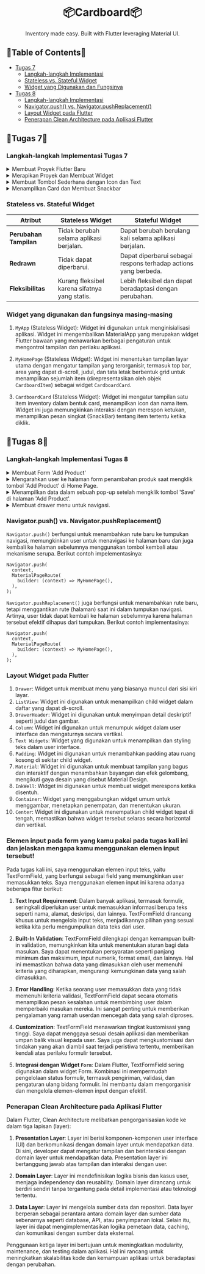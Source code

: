<h1 align="center">
  📦Cardboard📦
</h1>
<p align="center">
  Inventory made easy. Built with Flutter leveraging Material UI.
</p>


## 📃Table of Contents📃

- [Tugas 7](#📱tugas-7📱)
  - [Langkah-langkah Implementasi](#langkah-langkah-implementasi-tugas-7)
  - [Stateless vs. Stateful Widget](#stateless-vs-stateful-widget)
  - [Widget yang Digunakan dan Fungsinya](#widget-yang-digunakan-dan-fungsinya-masing-masing)
- [Tugas 8](#📱tugas-8📱)
  - [Langkah-langkah Implementasi](#langkah-langkah-implementasi-tugas-8)
  - [Navigator.push() vs. Navigator.pushReplacement()](#navigatorpush-vs-navigatorpushreplacement)
  - [Layout Widget pada Flutter](#layout-widget-pada-flutter)
  - [Penerapan Clean Architecture pada Aplikasi Flutter](#penerapan-clean-architecture-pada-aplikasi-flutter)

## 📱Tugas 7📱

### Langkah-langkah Implementasi Tugas 7
<details>
<summary>Membuat Proyek Flutter Baru</summary>
Untuk membuat proyek flutter, saya memasukkan command ini di terminal
  
```
flutter create Cardboard #Cardboard adalah nama aplikasi
```
Saya melewati step enable web support karena sudah menggunakan iOS emulator XCode.
</details>
<details>
<summary>Merapikan Proyek dan Membuat Widget</summary>
  
Saya memindahkan beberapa baris kode dari `lib`/`main.dart` ke dalam file baru yang saya buat di dalam folder `lib` juga, `menu.dart`, untuk merapikan struktur proyek. Tidak lupa menambahkan kode berikut pada bagian paling atas file `menu.dart`:
  
```
import 'package:shopping_list/menu.dart';
```
Kemudian, saya mengganti `MyHomePage(title: 'Flutter Demo Home Page')` menjadi `MyHomePage()` pada file `main.dart` serta 
mengganti `({super.key, required this.title})` dengan `({Key? key}) : super(key: key);` dan menghapus `final String title;` pada file `menu.dart`. Saya juga menghapus fungsi `State` yang ada di bawah `MyHomePage`.
</details>
<details>
<summary>Membuat Tombol Sederhana dengan Icon dan Text</summary>
Saya men-define tipe-tipe dalam list sebagai berikut:
  
```
class CardboardItem {
  final String name;
  final IconData icon;
  final Color backgroundColor;

  CardboardItem(this.name, this.icon, this.backgroundColor);
}
```

Kemudian, saya membuat List berikut:

```
final List<CardboardItem> items = [
    CardboardItem("My Product", Icons.checklist, const Color(0xFFF28582)),
    CardboardItem("Add Product", Icons.add_shopping_cart, const Color(0xFF84A59E)),
    CardboardItem("Logout", Icons.logout, const Color(0xFFF5BD60)),
  ];
```

Setelah itu, saya menambahkan kode berikut di dalam `Widget` build:

```
return Scaffold(
      appBar: AppBar(
        title: const Text(
          'Cardboard',
        ),
      ),
      body: SingleChildScrollView(
        // Widget wrapper yang dapat discroll
        child: Padding(
          padding: const EdgeInsets.all(10.0), // Set padding dari halaman
          child: Column(
            // Widget untuk menampilkan children secara vertikal
            children: <Widget>[
              const Padding(
                padding: EdgeInsets.only(top: 10.0, bottom: 10.0),
                // Widget Text untuk menampilkan tulisan dengan alignment center dan style yang sesuai
                child: Text(
                  'My Cardboard', // Text yang menandakan toko
                  textAlign: TextAlign.center,
                  style: TextStyle(
                    fontSize: 30,
                    fontWeight: FontWeight.bold,
                  ),
                ),
              ),
              // Grid layout
              GridView.count(
                // Container pada card kita.
                primary: true,
                padding: const EdgeInsets.all(20),
                crossAxisSpacing: 10,
                mainAxisSpacing: 10,
                crossAxisCount: 3,
                shrinkWrap: true,
                children: items.map((CardboardItem item) {
                  // Iterasi untuk setiap item
                  return CardboardCard(item);
                }).toList(),
              ),
            ],
          ),
        ),
      ),
    );
```
</details>
<details>
<summary>Menampilkan Card dan Membuat Snackbar</summary>
Saya menambahkan widget stateless berikut untuk menampilkan card dan SnackBar:
  
```
class CardboardCard extends StatelessWidget {
  final CardboardItem item;
  const CardboardCard(this.item, {super.key}); // Constructor

  @override
  Widget build(BuildContext context) {
    return Material(
      color: item.backgroundColor,
      child: InkWell(
        // Area responsive terhadap sentuhan
        onTap: () {
          // Memunculkan SnackBar ketika diklik
          ScaffoldMessenger.of(context)
            ..hideCurrentSnackBar()
            ..showSnackBar(SnackBar(
                content: Text("Kamu telah menekan tombol ${item.name}!")));
        },
        child: Container(
          // Container untuk menyimpan Icon dan Text
          padding: const EdgeInsets.all(8),
          child: Center(
            child: Column(
              mainAxisAlignment: MainAxisAlignment.center,
              children: [
                Icon(
                  item.icon,
                  color: Colors.white,
                  size: 30.0,
                ),
                const Padding(padding: EdgeInsets.all(3)),
                Text(
                  item.name,
                  textAlign: TextAlign.center,
                  style: const TextStyle(color: Colors.white),
                ),
              ],
            ),
          ),
        ),
      ),
    );
  }
}
```
</details>

### Stateless vs. Stateful Widget
| Atribut                   | Stateless Widget                                      | Stateful Widget                                        |
|---------------------------|-------------------------------------------------------|--------------------------------------------------------|
| **Perubahan Tampilan**    | Tidak berubah selama aplikasi berjalan.               | Dapat berubah berulang kali selama aplikasi berjalan.  |
| **Redrawn**               | Tidak dapat diperbarui.                               | Dapat diperbarui sebagai respons terhadap actions yang berbeda. |
| **Fleksibilitas**         | Kurang fleksibel karena sifatnya yang statis.         | Lebih fleksibel dan dapat beradaptasi dengan perubahan. |

### Widget yang digunakan dan fungsinya masing-masing
1. `MyApp` (Stateless Widget): Widget ini digunakan untuk menginisialisasi aplikasi. Widget ini mengembalikan MaterialApp yang merupakan widget Flutter bawaan yang menawarkan berbagai pengaturan untuk mengontrol tampilan dan perilaku aplikasi.

2. `MyHomePage` (Stateless Widget): Widget ini menentukan tampilan layar utama dengan mengatur tampilan yang terorganisir, termasuk top bar, area yang dapat di-scroll, judul, dan tata letak berbentuk grid untuk menampilkan sejumlah item (direpresentasikan oleh objek `CardboardItem`) sebagai widget `CardboardCard`.

3. `CardboardCard` (Stateless Widget): Widget ini mengatur tampilan satu item inventory dalam bentuk card, menampilkan icon dan nama item. Widget ini juga memungkinkan interaksi dengan merespon ketukan, menampilkan pesan singkat (SnackBar) tentang item tertentu ketika diklik.


## 📱Tugas 8📱

### Langkah-langkah Implementasi Tugas 8
<details>
<summary>Membuat Form 'Add Product'</summary>
Saya membuat file baru dengan nama `boardlist_form.dart` dalam folder baru bernama screens di dalam direktori lib. `TextFormField` yang digunakan akan dibuat untuk menerima tiga elemen input: nama, jumlah, dan deskripsi.

```
children: [
              Padding(
                padding: const EdgeInsets.all(8.0),
                child: TextFormField(
                  decoration: InputDecoration(
                    hintText: "Product Name",
                    labelText: "Product Name",
                    border: OutlineInputBorder(
                      borderRadius: BorderRadius.circular(5.0),
                    ),
                  ),
                  onChanged: (String? value) {
                    setState(() {
                      _name = value!;
                    });
                  },
                  validator: (String? value) {
                    if (value == null || value.isEmpty) {
                      return "Name cannot be empty!";
                    }
                    return null;
                  },
                ),
              ),
              Padding(
                padding: const EdgeInsets.all(8.0),
                child: TextFormField(
                  decoration: InputDecoration(
                    hintText: "Quantity",
                    labelText: "Quantity",
                    border: OutlineInputBorder(
                      borderRadius: BorderRadius.circular(5.0),
                    ),
                  ),
                  onChanged: (String? value) {
                    setState(() {
                      _amount = int.parse(value!);
                    });
                  },
                  validator: (String? value) {
                    if (value == null || value.isEmpty) {
                      return "Quantity cannot be empty!";
                    }
                    if (int.tryParse(value) == null) {
                      return "Quantity must be a number!";
                    }
                    return null;
                  },
                ),
              ),
              Padding(
                padding: const EdgeInsets.all(8.0),
                child: TextFormField(
                  decoration: InputDecoration(
                    hintText: "Description",
                    labelText: "Description",
                    border: OutlineInputBorder(
                      borderRadius: BorderRadius.circular(5.0),
                    ),
                  ),
                  onChanged: (String? value) {
                    setState(() {
                      _description = value!;
                    });
                  },
                  validator: (String? value) {
                    if (value == null || value.isEmpty) {
                      return "Description cannot be empty!";
                    }
                    return null;
                  },
                ),
              ),

```
Kemudian, saya menambahkan tombol 'Save'.

```
child: ElevatedButton(
                    style: ButtonStyle(
                      backgroundColor:
                          MaterialStateProperty.all(Color(0xFFF8B3CA)),
                    ),
                    onPressed: () {
                      if (_formKey.currentState!.validate()) {
                        showDialog(
                          context: context,
                          builder: (context) {
                            return AlertDialog(
                              title: const Text('Product successfully saved'),
                              content: SingleChildScrollView(
                                child: Column(
                                  crossAxisAlignment: CrossAxisAlignment.start,
                                  children: [
                                    Text('Name: $_name'),
                                    Text('Quantity: $_amount'),
                                    Text('Description: $_description'),
                                  ],
                                ),
                              ),
                              actions: [
                                TextButton(
                                  child: const Text('OK'),
                                  onPressed: () {
                                    Navigator.pop(context);
                                  },
                                ),
                              ],
                            );
                          },
                        );
                        _formKey.currentState!.reset();
                      }
                    },
                    child: const Text(
                      "Save",
                      style: TextStyle(color: Colors.white),
                    ),
                  ),
```
</details>

<details>
<summary>Mengarahkan user ke halaman form penambahan produk saat mengklik tombol 'Add Product' di Home Page.</summary>
  
Saya menambahkan kode berikut ke dalam `board_list.dart`:

```
// Navigate to the appropriate route (depending on the button type)
          if (item.name == "Add Product") {
            Navigator.pushReplacement(
              context,
              MaterialPageRoute(builder: (context) => ShopFormPage()),
            );
          }
```
</details>

<details>
<summary>Menampilkan data dalam sebuah pop-up setelah mengklik tombol 'Save' di halaman 'Add Product'.</summary>
  
Saya menambahkan kode berikut ke dalam file `boardlist_form.dart` di dalam folder screens:

```
onPressed: () {
                      if (_formKey.currentState!.validate()) {
                        showDialog(
                          context: context,
                          builder: (context) {
                            return AlertDialog(
                              title: const Text('Product successfully saved'),
                              content: SingleChildScrollView(
                                child: Column(
                                  crossAxisAlignment: CrossAxisAlignment.start,
                                  children: [
                                    Text('Name: $_name'),
                                    Text('Amount: $_amount'),
                                    Text('Description: $_description'),
                                  ],
                                ),
                              ),
                              actions: [
                                TextButton(
                                  child: const Text('OK'),
                                  onPressed: () {
                                    Navigator.pop(context);
                                  },
                                ),
                              ],
                            );
                          },
                        );
                        _formKey.currentState!.reset();
                      }
                    },
```
</details>

<details>
<summary>Membuat drawer menu untuk navigasi.</summary>
  
Saya membuat file baru bernama `left_drawer.dart` di dalam direktori `lib/widgets` dan menambahkan kode berikut:

```
import 'package:cardboard/screens/product_list.dart';
import 'package:flutter/material.dart';
import 'package:cardboard/globals.dart';
import 'package:cardboard/screens/menu.dart';
import 'package:cardboard/screens/boardlist_form.dart';

class LeftDrawer extends StatelessWidget {
  const LeftDrawer({super.key});

  @override
  Widget build(BuildContext context) {
    return Drawer(
      child: ListView(
        children: [
          const DrawerHeader(
            decoration: BoxDecoration(
              color: Color(0xFFF8B3CA),
            ),
            child: Column(
              children: [
                Text(
                  'Cardboard',
                  textAlign: TextAlign.center,
                  style: TextStyle(
                    fontSize: 30,
                    fontWeight: FontWeight.bold,
                    color: Colors.white,
                  ),
                ),
                Padding(padding: EdgeInsets.all(10)),
                Text(
                  "Inventory made easy.",
                  textAlign: TextAlign.center,
                  style: TextStyle(
                    fontSize: 15,
                    fontWeight: FontWeight.normal,
                    color: Colors.white,
                  ),
                ),
              ],
            ),
          ),
          ListTile(
            leading: const Icon(Icons.home_outlined),
            title: const Text('Home Page'),
            // Bagian redirection ke MyHomePage
            onTap: () {
              Navigator.pushReplacement(
                context,
                MaterialPageRoute(
                  builder: (context) => MyHomePage(),
                ),
              );
            },
          ),
          ListTile(
            leading: const Icon(Icons.checklist),
            title: const Text('My Product'),
            // Redirection to ProductList
            onTap: () {
              Navigator.push(
                context,
                MaterialPageRoute(
                    builder: (context) =>
                        ProductListPage(products: globalProductList)),
              );
            },
          ),
          ListTile(
            leading: const Icon(Icons.add_shopping_cart),
            title: const Text('Add Product'),
            // Bagian redirection ke ShopFormPage
            onTap: () {
              Navigator.pushReplacement(
                context,
                MaterialPageRoute(builder: (context) => CardboardFormPage()),
              );
            },
          ),
        ],
      ),
    );
  }
}

```
</details>

### Navigator.push() vs. Navigator.pushReplacement()
`Navigator.push()` berfungsi untuk menambahkan rute baru ke tumpukan navigasi, memungkinkan user untuk menavigasi ke halaman baru dan juga kembali ke halaman sebelumnya menggunakan tombol kembali atau mekanisme serupa. Berikut contoh impelementasinya:

```
Navigator.push(
  context,
  MaterialPageRoute(
    builder: (context) => MyHomePage(),
  ),
);
```

`Navigator.pushReplacement()` juga berfungsi untuk menambahkan rute baru, tetapi menggantikan rute (halaman) saat ini dalam tumpukan navigasi. Artinya, user tidak dapat kembali ke halaman sebelumnya karena halaman tersebut efektif dihapus dari tumpukan. Berikut contoh implementasinya:

```
Navigator.push(
  context,
  MaterialPageRoute(
    builder: (context) => MyHomePage(),
  ),
);
```

### Layout Widget pada Flutter
1. `Drawer`: Widget untuk membuat menu yang biasanya muncul dari sisi kiri layar.
2. `ListView`: Widget ini digunakan untuk menampilkan child widget dalam daftar yang dapat di-scroll.
3. `DrawerHeader`: Widget ini digunakan untuk menyimpan detail deskriptif seperti judul dan gambar.
4. `Column`: Widget ini digunakan untuk menumpuk widget dalam user interface dan mengaturnya secara vertikal.
5. `Text Widgets`: Widget yang digunakan untuk menampilkan dan styling teks dalam user interface.
6. `Padding`: Widget ini digunakan untuk menambahkan padding atau ruang kosong di sekitar child widget.
7. `Material`: Widget ini digunakan untuk membuat tampilan yang bagus dan interaktif dengan menambahkan bayangan dan efek gelombang, mengikuti gaya desain yang disebut Material Design.
8. `InkWell`: Widget ini digunakan untuk membuat widget merespons ketika disentuh.
9. `Container`: Widget yang menggabungkan widget umum untuk menggambar, menetapkan penempatan, dan menentukan ukuran.
10. `Center`: Widget ini digunakan untuk menempatkan child widget tepat di tengah, memastikan bahwa widget tersebut selaras secara horizontal dan vertikal.

### Elemen input pada form yang kamu pakai pada tugas kali ini dan jelaskan mengapa kamu menggunakan elemen input tersebut!
Pada tugas kali ini, saya menggunakan elemen input teks, yaitu TextFormField, yang berfungsi sebagai field yang memungkinkan user memasukkan teks. Saya menggunakan elemen input ini karena adanya beberapa fitur berikut:

1. **Text Input Requirement**: Dalam banyak aplikasi, termasuk formulir, seringkali diperlukan user untuk memasukkan informasi berupa teks seperti nama, alamat, deskripsi, dan lainnya. TextFormField dirancang khusus untuk mengelola input teks, menjadikannya pilihan yang sesuai ketika kita perlu mengumpulkan data teks dari user.

2. **Built-In Validation**: TextFormField dilengkapi dengan kemampuan built-in validation, memungkinkan kita untuk menentukan aturan bagi data masukan. Saya dapat menentukan persyaratan seperti panjang minimum dan maksimum, input numerik, format email, dan lainnya. Hal ini memastikan bahwa data yang dimasukkan oleh user memenuhi kriteria yang diharapkan, mengurangi kemungkinan data yang salah dimasukkan.

3. **Error Handling**: Ketika seorang user memasukkan data yang tidak memenuhi kriteria validasi, TextFormField dapat secara otomatis menampilkan pesan kesalahan untuk membimbing user dalam memperbaiki masukan mereka. Ini sangat penting untuk memberikan pengalaman yang ramah userdan mencegah data yang salah diproses.

4. **Customization**: TextFormField menawarkan tingkat kustomisasi yang tinggi. Saya dapat menggaya sesuai desain aplikasi dan memberikan umpan balik visual kepada user. Saya juga dapat mengkustomisasi dan tindakan yang akan diambil saat terjadi peristiwa tertentu, memberikan kendali atas perilaku formulir tersebut.

5. **Integrasi dengan Widget `Form`**: Dalam Flutter, TextFormField sering digunakan dalam widget Form. Kombinasi ini mempermudah pengelolaan status formulir, termasuk pengiriman, validasi, dan pengaturan ulang bidang formulir. Ini membantu dalam mengorganisir dan mengelola elemen-elemen input dengan efektif.

### Penerapan Clean Architecture pada Aplikasi Flutter
Dalam Flutter, Clean Architecture melibatkan pengorganisasian kode ke dalam tiga lapisan (layer):
1. **Presentation Layer**: Layer ini berisi komponen-komponen user interface (UI) dan berkomunikasi dengan domain layer untuk mendapatkan data. Di sini, developer dapat mengatur tampilan dan berinteraksi dengan domain layer untuk mendapatkan data. Presentation layer ini bertanggung jawab atas tampilan dan interaksi dengan user.

2. **Domain Layer**: Layer ini mendefinisikan logika bisnis dan kasus user, menjaga independency dan reusability. Domain layer dirancang untuk berdiri sendiri tanpa tergantung pada detail implementasi atau teknologi tertentu.

3. **Data Layer**: Layer ini mengelola sumber data dan repositori. Data layer berperan sebagai perantara antara domain layer dan sumber data sebenarnya seperti database, API, atau penyimpanan lokal. Selain itu, layer ini dapat mengimplementasikan logika pemetaan data, caching, dan komunikasi dengan sumber data eksternal.

Penggunaan ketiga layer ini bertujuan untuk meningkatkan modularity, maintenance, dan testing dalam aplikasi. Hal ini rancang untuk meningkatkan skalabilitas kode dan kemampuan aplikasi untuk beradaptasi dengan perubahan.
